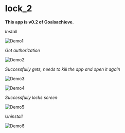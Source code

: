 # lock_2
**This app is v0.2 of Goalsachieve.**

*Install*

![Demo1](display/01.jpeg)

*Get authorization*

![Demo2](display/02.jpeg)

*Successfully gets, needs to kill the app and open it again*

![Demo3](display/03.jpeg)

![Demo4](display/04.jpeg)

*Successfully locks screen*

![Demo5](display/05.jpeg)

*Uninstall* 

![Demo6](display/06.jpeg)
